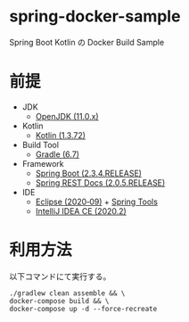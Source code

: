 # spring-docker-sample
Spring Boot Kotlin の Docker Build Sample


# 前提
-   JDK
    - [OpenJDK (11.0.x)](http://openjdk.java.net/)
-   Kotlin
    - [Kotlin (1.3.72)](https://kotlinlang.org/)
-   Build Tool
    - [Gradle (6.7)](https://gradle.org/)
-   Framework
    - [Spring Boot (2.3.4.RELEASE)](https://spring.io/projects/spring-boot)
    - [Spring REST Docs (2.0.5.RELEASE)](https://spring.io/projects/spring-restdocs)
-   IDE
    - [Eclipse (2020‑09)](http://www.eclipse.org/home/index.php) + [Spring Tools](https://marketplace.eclipse.org/content/spring-tool-suite-sts-eclipse)
    - [IntelliJ IDEA CE (2020.2)](https://www.jetbrains.com/ja-jp/idea/download/)


# 利用方法
以下コマンドにて実行する。
  ```shell
  ./gradlew clean assemble && \
  docker-compose build && \
  docker-compose up -d --force-recreate
  ```

